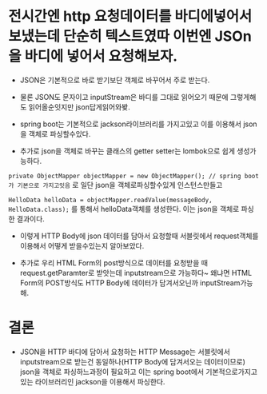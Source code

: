# 전시간엔 http 요청데이터를 바디에넣어서 보냈는데 단순히 텍스트였따 이번엔 JSOn을 바디에 넣어서 요청해보자.

- JSON은 기본적으로 바로 받기보단 객체로 바꾸어서 주로 받는다.
- 물론 JSON도 문자이고 inputStream은 바디를 그대로 읽어오기 때문에 그렇게해도 읽어올순잇지만 json답게읽어와봦.
- spring boot는 기본적으로 jackson라이브러리를 가지고있고 이를 이용해서 json을 객체로 파싱할수있다.

- 추가로 json을 객체로 바꾸는 클래스의 getter setter는 lombok으로 쉽게 생성가능하다.

`private ObjectMapper objectMapper = new ObjectMapper(); // spring boot가 기본으로 가지고잇음` 로 일단 json을 객체로파싱할수있게 인스턴스만들고

`HelloData helloData = objectMapper.readValue(messageBody, HelloData.class);` 를 통해서 helloData객체를 생성한다. 이는 json을 객체로 파싱한 결과이다.

- 이렇게 HTTP Body에 json 데이터를 담아서 요청할때 서블릿에서 request객체를 이용해서 어떻게 받을수있는지 알아보았다.

- 추가로 우리 HTML Form의 post방식으로 데이터를 요청받을 때 request.getParamter로 받앗는데 inputstream으로 가능하다~ 왜냐면 HTML Form의 POST방식도 HTTP Body에 데이터가 담겨서오닌까 inputStream가능해.

# 결론

- JSON을 HTTP 바디에 담아서 요청하는 HTTP Message는 서블릿에서 inputstream으로 받는건 동일하나(HTTP Body에 담겨서오는 데이터이므로) json을 객체로 파싱하느과정이 필요하고 이는 spring boot에서 기본적으로가지고있는 라이브러리인 jackson을 이용해서 파싱한다.
